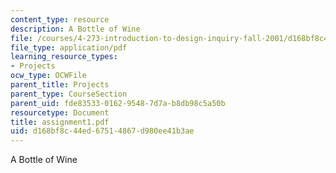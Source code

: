 ```yaml
---
content_type: resource
description: A Bottle of Wine
file: /courses/4-273-introduction-to-design-inquiry-fall-2001/d168bf8c44ed67514867d980ee41b3ae_assignment1.pdf
file_type: application/pdf
learning_resource_types:
- Projects
ocw_type: OCWFile
parent_title: Projects
parent_type: CourseSection
parent_uid: fde83533-0162-9548-7d7a-b8db98c5a50b
resourcetype: Document
title: assignment1.pdf
uid: d168bf8c-44ed-6751-4867-d980ee41b3ae
---
```

A Bottle of Wine

